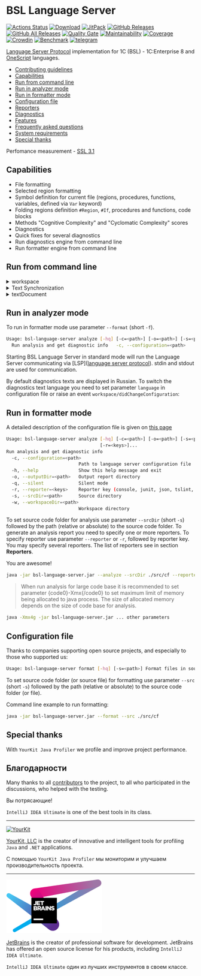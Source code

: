 # BSL Language Server

[![Actions Status](https://github.com/1c-syntax/bsl-language-server/workflows/Java%20CI/badge.svg)](https://github.com/1c-syntax/bsl-language-server/actions) [![Download](https://img.shields.io/github/release/1c-syntax/bsl-language-server.svg?label=download&style=flat)](https://github.com/1c-syntax/bsl-language-server/releases/latest) [![JitPack](https://jitpack.io/v/1c-syntax/bsl-language-server.svg)](https://jitpack.io/#1c-syntax/bsl-language-server) [![GitHub Releases](https://img.shields.io/github/downloads/1c-syntax/bsl-language-server/latest/total?style=flat-square)](https://github.com/1c-syntax/bsl-language-server/releases) [![GitHub All Releases](https://img.shields.io/github/downloads/1c-syntax/bsl-language-server/total?style=flat-square)](https://github.com/1c-syntax/bsl-language-server/releases) [![Quality Gate](https://sonarcloud.io/api/project_badges/measure?project=1c-syntax_bsl-language-server&metric=alert_status)](https://sonarcloud.io/dashboard?id=1c-syntax_bsl-language-server) [![Maintainability](https://sonarcloud.io/api/project_badges/measure?project=1c-syntax_bsl-language-server&metric=sqale_rating)](https://sonarcloud.io/dashboard?id=1c-syntax_bsl-language-server) [![Coverage](https://sonarcloud.io/api/project_badges/measure?project=1c-syntax_bsl-language-server&metric=coverage)](https://sonarcloud.io/dashboard?id=1c-syntax_bsl-language-server) [![Crowdin](https://badges.crowdin.net/bsl-language-server/localized.svg)](https://crowdin.com/project/bsl-language-server) [![Benchmark](bench/benchmark.svg)](bench/index.html) [![telegram](https://img.shields.io/badge/telegram-chat-green.svg)](https://t.me/bsl_language_server)

[Language Server Protocol](https://microsoft.github.io/language-server-protocol/) implementation for 1C (BSL) - 1C:Enterprise 8 and [OneScript](http://oscript.io) languages.

* [Contributing guidelines](contributing/index.md)
* <a href="#capabilities">Capabilities</a>
* <a href="#cli">Run from command line</a>
* <a href="#analyze">Run in analyzer mode</a>
* <a href="#format">Run in formatter mode</a>
* <a href="#configuration">Configuration file</a>
* <a href="reporters">Reporters</a>
* <a href="diagnostics">Diagnostics</a>
* <a href="features">Features</a>
* [Frequently asked questions](faq.md)
* [System requirements](systemRequirements.md)
* <a href="#thanks">Special thanks</a>

<a id="capabilities"></a>

Perfomance measurement - [SSL 3.1](bench/index.html)

## Capabilities

* File formatting
* Selected region formatting
* Symbol definition for current file (regions, procedures, functions, variables, defined via `Var` keyword)
* Folding regions definition `#Region`, `#If`, procedures and functions, code blocks
* Methods "Cognitive Complexity" and "Cyclomatic Complexity" scores
* Diagnostics
* Quick fixes for several diagnostics
* Run diagnostics engine from command line
* Run formatter engine from command line

## Run from command line

<details>
  <summary>workspace</summary>

| Операция                                                                                                                                    | Поддержка                                                                         | Комментарий                                                                                |
| ------------------------------------------------------------------------------------------------------------------------------------------- | --------------------------------------------------------------------------------- | ------------------------------------------------------------------------------------------ |
| [didChangeWorkspaceFolders](https://microsoft.github.io/language-server-protocol/specification-current#workspace_didChangeWorkspaceFolders) | <img src="./assets/images/cross.svg" alt="no" width="20" />      |                                                                                            |
| [didChangeConfiguration](https://microsoft.github.io/language-server-protocol/specification#workspace_didChangeConfiguration)               | <img src="./assets/images/checkmark.svg" alt="yes" width="20" /> | с ограничениями, см. [#1431](https://github.com/1c-syntax/bsl-language-server/issues/1431) |
| [didChangeWatchedFiles](https://microsoft.github.io/language-server-protocol/specification#workspace_didChangeWatchedFiles)                 | <img src="./assets/images/cross.svg" alt="no" width="20" />      |                                                                                            |
| [symbol](https://microsoft.github.io/language-server-protocol/specification#workspace_symbol)                                               | <img src="./assets/images/checkmark.svg" alt="yes" width="20" /> |                                                                                            |
| [executeCommand](https://microsoft.github.io/language-server-protocol/specification#workspace_executeCommand)                               | <img src="./assets/images/checkmark.svg" alt="yes" width="20" /> |                                                                                            |
| [applyEdit](https://microsoft.github.io/language-server-protocol/specifications/specification-current/#workspace_applyEdit)                 | <img src="./assets/images/cross.svg" alt="no" width="20" />      |                                                                                            |
| [willCreateFiles](https://microsoft.github.io/language-server-protocol/specifications/specification-current/#workspace_willCreateFiles)     | <img src="./assets/images/cross.svg" alt="no" width="20" />      |                                                                                            |

</details>

<details>
  <summary>Text Synchronization</summary>

| Операция                                                                                                                                       | Поддержка                                                                         | Комментарий                                                    |
| ---------------------------------------------------------------------------------------------------------------------------------------------- | --------------------------------------------------------------------------------- | -------------------------------------------------------------- |
| [didOpen](https://microsoft.github.io/language-server-protocol/specifications/specification-current/#textDocument_didOpen)                     | <img src="./assets/images/checkmark.svg" alt="yes" width="20" /> | |                                                              |
| [didChange](https://microsoft.github.io/language-server-protocol/specifications/specification-current/#textDocument_didChange)                 | <img src="./assets/images/checkmark.svg" alt="yes" width="20" /> | textDocumentSyncKind = Full                                  | |
| [didClose](https://microsoft.github.io/language-server-protocol/specifications/specification-current/#textDocument_didClose)                   | <img src="./assets/images/checkmark.svg" alt="yes" width="20" /> | |                                                              |
| [didSave](https://microsoft.github.io/language-server-protocol/specifications/specification-current/#textDocument_didSave)                     | <img src="./assets/images/checkmark.svg" alt="yes" width="20" /> | |                                                              |
| [willSave](https://microsoft.github.io/language-server-protocol/specifications/specification-current/#textDocument_willSave)                   | <img src="./assets/images/cross.svg" alt="no" width="20" />      | |                                                              |
| [willSaveWaitUntil](https://microsoft.github.io/language-server-protocol/specifications/specification-current/#textDocument_willSaveWaitUntil) | <img src="./assets/images/cross.svg" alt="no" width="20" />      | |                                                              |

</details>

<details>
  <summary>textDocument</summary>

| Операция                                                                                                                                              | Поддержка                                                                         | Комментарий                                                                                                                          | Конфигурируется? |
| ----------------------------------------------------------------------------------------------------------------------------------------------------- | --------------------------------------------------------------------------------- | ------------------------------------------------------------------------------------------------------------------------------------ | ---------------- |
| [publishDiagnostics](https://microsoft.github.io/language-server-protocol/specifications/specification-current/#textDocument_publishDiagnostics)      | <img src="./assets/images/checkmark.svg" alt="yes" width="20" /> | tagSupport = true<br />versionSupport = true<br />[список диагностик](./diagnostics/index.md)                            | да               |
| [completion](https://github.com/1c-syntax/bsl-language-server/blob/develop/docs/diagnostics/index.md)                                                 | <img src="./assets/images/cross.svg" alt="no" width="20" />      | resolveProvider = false                                                                                                              |                  |
| [completionItem/resolve](https://microsoft.github.io/language-server-protocol/specifications/specification-current/#completionItem_resolve)           | <img src="./assets/images/cross.svg" alt="no" width="20" />      |                                                                                                                                      |                  |
| [hover](https://microsoft.github.io/language-server-protocol/specifications/specification-current/#textDocument_hover)                                | <img src="./assets/images/checkmark.svg" alt="yes" width="20" /> | contentFormat = MarkupContent                                                                                                        |                  |
| [signatureHelp](https://microsoft.github.io/language-server-protocol/specifications/specification-current/#textDocument_signatureHelp)                | <img src="./assets/images/cross.svg" alt="no" width="20" />      |                                                                                                                                      |                  |
| [declaration](https://microsoft.github.io/language-server-protocol/specifications/specification-current/#textDocument_declaration)                    | <img src="./assets/images/cross.svg" alt="no" width="20" />      | не применимо в 1С:Предприятие                                                                                                        |                  |
| [definition](https://microsoft.github.io/language-server-protocol/specifications/specification-current/#textDocument_definition)                      | <img src="./assets/images/checkmark.svg" alt="yes" width="20" /> | linkSupport = true                                                                                                                   |                  |
| [typeDefinition](https://microsoft.github.io/language-server-protocol/specifications/specification-current/#textDocument_typeDefinition)              | <img src="./assets/images/cross.svg" alt="no" width="20" />      | не применимо в 1С:Предприятие                                                                                                        |                  |
| [implementation](https://microsoft.github.io/language-server-protocol/specifications/specification-current/#textDocument_implementation)              | <img src="./assets/images/cross.svg" alt="no" width="20" />      | не применимо в 1С:Предприятие                                                                                                        |                  |
| [references](https://microsoft.github.io/language-server-protocol/specifications/specification-current/#textDocument_references)                      | <img src="./assets/images/checkmark.svg" alt="yes" width="20" /> |                                                                                                                                      |                  |
| [documentHighlight](https://microsoft.github.io/language-server-protocol/specifications/specification-current/#textDocument_documentHighlight)        | <img src="./assets/images/cross.svg" alt="no" width="20" />      |                                                                                                                                      |                  |
| [documentSymbol](https://microsoft.github.io/language-server-protocol/specifications/specification-current/#textDocument_documentSymbol)              | <img src="./assets/images/checkmark.svg" alt="yes" width="20" /> | hierarchicalDocumentSymbolSupport = true                                                                                             |                  |
| [codeAction](https://microsoft.github.io/language-server-protocol/specifications/specification-current/#textDocument_codeAction)                      | <img src="./assets/images/checkmark.svg" alt="yes" width="20" /> | codeActionKinds = ? (см. [#1433](https://github.com/1c-syntax/bsl-language-server/issues/1433))<br />isPreferredSupport = true | да               |
| [codeAction/resolve](https://microsoft.github.io/language-server-protocol/specifications/specification-current/#codeAction_resolve)                   | <img src="./assets/images/cross.svg" alt="no" width="20" />      |                                                                                                                                      |                  |
| [codeLens](https://microsoft.github.io/language-server-protocol/specifications/specification-current/#textDocument_codeLens)                          | <img src="./assets/images/checkmark.svg" alt="yes" width="20" /> | resolveProvider = false                                                                                                              | да               |
| [codeLens/resolve](https://microsoft.github.io/language-server-protocol/specifications/specification-current/#codeLens_resolve)                       | <img src="./assets/images/cross.svg" alt="no" width="20" />      |                                                                                                                                      |                  |
| [codeLens/refresh](https://microsoft.github.io/language-server-protocol/specifications/specification-current/#codeLens_refresh)                       | <img src="./assets/images/cross.svg" alt="no" width="20" />      |                                                                                                                                      |                  |
| [documentLink](https://microsoft.github.io/language-server-protocol/specifications/specification-current/#textDocument_documentLink)                  | <img src="./assets/images/checkmark.svg" alt="yes" width="20" /> | Показ гиперссылок на документацию по диагностикам.<br />tooltipSupport = true<br />resolveProvider = false               | да               |
| [documentLink/resolve](https://microsoft.github.io/language-server-protocol/specifications/specification-current/#documentLink_resolve)               | <img src="./assets/images/cross.svg" alt="no" width="20" />      |                                                                                                                                      |                  |
| [documentColor](https://microsoft.github.io/language-server-protocol/specifications/specification-current/#textDocument_documentColor)                | <img src="./assets/images/cross.svg" alt="no" width="20" />      |                                                                                                                                      |                  |
| [colorPresentation](https://microsoft.github.io/language-server-protocol/specifications/specification-current/#textDocument_colorPresentation)        | <img src="./assets/images/cross.svg" alt="no" width="20" />      |                                                                                                                                      |                  |
| [formatting](https://microsoft.github.io/language-server-protocol/specifications/specification-current/#textDocument_formatting)                      | <img src="./assets/images/checkmark.svg" alt="yes" width="20" /> |                                                                                                                                      |                  |
| [rangeFormatting](https://microsoft.github.io/language-server-protocol/specifications/specification-current/#textDocument_rangeFormatting)            | <img src="./assets/images/checkmark.svg" alt="yes" width="20" /> |                                                                                                                                      |                  |
| [onTypeFormatting](https://microsoft.github.io/language-server-protocol/specifications/specification-current/#textDocument_onTypeFormatting)          | <img src="./assets/images/cross.svg" alt="no" width="20" />      |                                                                                                                                      |                  |
| [rename](https://microsoft.github.io/language-server-protocol/specifications/specification-current/#textDocument_rename)                              | <img src="./assets/images/cross.svg" alt="no" width="20" />      |                                                                                                                                      |                  |
| [prepareRename](https://microsoft.github.io/language-server-protocol/specifications/specification-current/#textDocument_prepareRename)                | <img src="./assets/images/cross.svg" alt="no" width="20" />      |                                                                                                                                      |                  |
| [foldingRange](https://microsoft.github.io/language-server-protocol/specifications/specification-current/#textDocument_foldingRange)                  | <img src="./assets/images/checkmark.svg" alt="yes" width="20" /> |                                                                                                                                      |                  |
| [selectionRange](https://microsoft.github.io/language-server-protocol/specifications/specification-current/#textDocument_selectionRange)              | <img src="./assets/images/cross.svg" alt="no" width="20" />      |                                                                                                                                      |                  |
| [prepareCallHierarchy](https://microsoft.github.io/language-server-protocol/specifications/specification-current/#textDocument_prepareCallHierarchy)  | <img src="./assets/images/checkmark.svg" alt="yes" width="20" /> |                                                                                                                                      |                  |
| [callHierarchy/incomingCalls](https://microsoft.github.io/language-server-protocol/specifications/specification-current/#callHierarchy_incomingCalls) | <img src="./assets/images/checkmark.svg" alt="yes" width="20" /> |                                                                                                                                      |                  |
| [callHierarchy/outgoingCalls](https://microsoft.github.io/language-server-protocol/specifications/specification-current/#callHierarchy_outgoingCalls) | <img src="./assets/images/checkmark.svg" alt="yes" width="20" /> |                                                                                                                                      |                  |
| [semanticTokens](https://microsoft.github.io/language-server-protocol/specifications/specification-current/#textDocument_semanticTokens)              | <img src="./assets/images/cross.svg" alt="no" width="20" />      |                                                                                                                                      |                  |
| [linkedEditingRange](https://microsoft.github.io/language-server-protocol/specifications/specification-current/#textDocument_linkedEditingRange)      | <img src="./assets/images/cross.svg" alt="no" width="20" />      |                                                                                                                                      |                  |
| [moniker](https://microsoft.github.io/language-server-protocol/specifications/specification-current/#textDocument_moniker)                            | <img src="./assets/images/cross.svg" alt="no" width="20" />      |                                                                                                                                      |                  |

</details>

<a id="cli"></a>

## Run in analyzer mode

To run in formatter mode use parameter `--format` (short `-f`).

```sh
Usage: bsl-language-server analyze [-hq] [-c=<path>] [-o=<path>] [-s=<path>]                                    [-r=<keys>]...
  Run analysis and get diagnostic info   -c, --configuration=<path>                            Path to language server configuration file   -h, --help               Show this help message and exit   -o, --outputDir=<path>   Output report directory   -q, --silent             Silent mode   -r, --reporter=<keys>    Reporter key (console, junit, json, tslint, generic)   -s, --srcDir=<path>      Source directory   -w, --workspaceDir=<path>                             Workspace directory
```

Starting BSL Language Server in standard mode will run the Language Server communicating via \[LSP\]([language server protocol](https://microsoft.github.io/language-server-protocol/)). stdin and stdout are used for communication.

By default diagnostics texts are displayed in Russian. To switch the diagnostics text language you need to set parameter `language` in configuration file or raise an event `workspace/didChangeConfiguration`:

<a id="analyze"></a>

## Run in formatter mode

A detailed description of the configuration file is given on [this page](features/ConfigurationFile.md)

```sh
Usage: bsl-language-server analyze [-hq] [-c=<path>] [-o=<path>] [-s=<path>]
                                   [-r=<keys>]...
Run analysis and get diagnostic info
  -c, --configuration=<path>
                           Path to language server configuration file
  -h, --help               Show this help message and exit
  -o, --outputDir=<path>   Output report directory
  -q, --silent             Silent mode
  -r, --reporter=<keys>    Reporter key (console, junit, json, tslint, generic)
  -s, --srcDir=<path>      Source directory
  -w, --workspaceDir=<path> 
                           Workspace directory
```

To set source code folder for analysis use parameter `--srcDir` (short `-s`) followed by the path (relative or absolute) to the source code folder. To generate an analysis report you need to specify one or more reporters. To specify reporter use parameter `--reporter` or `-r`, followed by reporter key. You may specify several reporters. The list of reporters see in section  **Reporters**.

You are awesome!

```sh
java -jar bsl-language-server.jar --analyze --srcDir ./src/cf --reporter json
```

> When run analysis for large code base it is recommended to set parameter {code0}-Xmx{/code0} to set maximum limit of  memory being allocated to java process. The size of allocated memory depends on the size of code base for analysis.

```sh
java -Xmx4g -jar bsl-language-server.jar ... other parameters
```

<a id="format"></a>

## Configuration file

Thanks to companies supporting open source projects, and especially to those who supported us:

```sh
Usage: bsl-language-server format [-hq] [-s=<path>] Format files in source directory   -h, --help            Show this help message and exit   -q, --silent          Silent mode   -s, --srcDir=<path>   Source directory
```

To set source code folder (or source file) for formatting use parameter `--src` (short `-s`) followed by the path (relative or absolute) to the source code folder (or file).

Command line example to run formatting:

```sh
java -jar bsl-language-server.jar --format --src ./src/cf
```

<a id="configuration"></a>

## Special thanks

With `YourKit Java Profiler` we profile and improve project performance.

<a id="thanks"></a>

## Благодарности

Many thanks to all [contributors](https://github.com/1c-syntax/bsl-language-server/graphs/contributors) to the project, to all who participated in the discussions, who helped with the testing.

Вы потрясающие!

`IntelliJ IDEA Ultimate` is one of the best tools in its class.

---

[![YourKit](https://www.yourkit.com/images/yklogo.png)](https://www.yourkit.com)

[YourKit, LLC](https://www.yourkit.com) is the creator of innovative and intelligent tools for profiling `Java` and `.NET` applications.

С помощью `YourKit Java Profiler` мы мониторим и улучшаем производительность проекта.

---

[![JetBrains](assets/images/jetbrains-variant-4.png)](https://www.jetbrains.com?from=bsl-language-server)

[JetBrains](https://www.jetbrains.com?from=bsl-language-server) is the creator of professional software for development. JetBrains has offered an open source license for his products, including `IntelliJ IDEA Ultimate`.

`IntelliJ IDEA Ultimate` один из лучших инструментов в своем классе.

